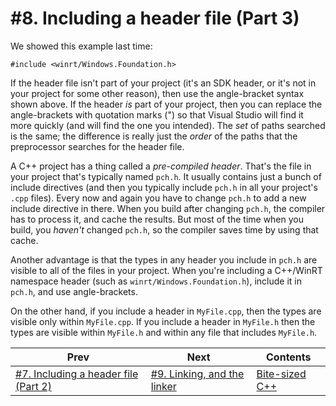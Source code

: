# #8. Including a header file (Part 3)

We showed this example last time:

```cppwinrt
#include <winrt/Windows.Foundation.h>
```
If the header file isn't part of your project (it's an SDK header, or it's not in your project for some other reason), then use the angle-bracket syntax shown above. If the header *is* part of your project, then you can replace the angle-brackets with quotation marks (") so that Visual Studio will find it more quickly (and will find the one you intended). The *set* of paths searched is the same; the difference is really just the *order* of the paths that the preprocessor searches for the header file.

A C++ project has a thing called a *pre-compiled header*. That's the file in your project that's typically named `pch.h`. It usually contains just a bunch of include directives (and then you typically include `pch.h` in all your project's `.cpp` files). Every now and again you have to change `pch.h` to add a new include directive in there. When you build after changing `pch.h`, the compiler has to process it, and cache the results. But most of the time when you build, you *haven't* changed `pch.h`, so the compiler saves time by using that cache.

Another advantage is that the types in any header you include in `pch.h` are visible to all of the files in your project. When you're including a C++/WinRT namespace header (such as `winrt/Windows.Foundation.h`), include it in `pch.h`, and use angle-brackets.

On the other hand, if you include a header in `MyFile.cpp`, then the types are visible only within `MyFile.cpp`. If you include a header in `MyFile.h` then the types are visible within `MyFile.h` and within any file that includes `MyFile.h`.

|Prev|Next|Contents|
|-|-|-|
|[#7. Including a header file (Part 2)](007.md)|[#9. Linking, and the linker](009.md)|[Bite-sized C++](../README.md)|
